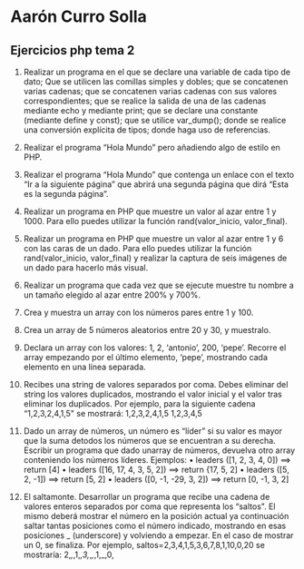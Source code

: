 #  Aarón Curro Solla 
## Ejercicios php tema 2
1. Realizar un programa en el que se declare una variable de cada tipo de dato; Que se utilicen las comillas simples y dobles; que se concatenen varias cadenas; que se concatenen varias cadenas con sus valores correspondientes; que se realice la salida de una de las cadenas mediante echo y mediante print; que se declare una constante (mediante define y const); que se utilice var_dump(); donde se realice una conversión explícita de tipos; donde haga uso de referencias.
2. Realizar el programa “Hola Mundo” pero añadiendo algo de estilo en PHP.
3. Realizar el programa “Hola Mundo” que contenga un enlace con el texto “Ir a la siguiente página” que abrirá una segunda página que dirá “Esta es la segunda página”.
4. Realizar un programa en PHP que muestre un valor al azar entre 1 y 1000. Para ello puedes utilizar la función rand(valor_inicio, valor_final).
5. Realizar un programa en PHP que muestre un valor al azar entre 1 y 6 con las caras de un dado. Para ello puedes utilizar la función rand(valor_inicio, valor_final) y realizar la captura de seis imágenes de un dado para hacerlo más visual.
6. Realizar un programa que cada vez que se ejecute muestre tu nombre a un tamaño elegido al azar entre 200% y 700%.
7. Crea y muestra un array con los números pares entre 1 y 100.
8. Crea un array de 5 números aleatorios entre 20 y 30, y muestralo.

9. Declara un array con los valores: 1, 2, ‘antonio’, 200, ‘pepe’. Recorre el array empezando por el último elemento, ‘pepe’, mostrando cada elemento en una línea separada.
10. Recibes una string de valores separados por coma. Debes eliminar del string los valores duplicados, mostrando el valor inicial y el valor tras eliminar los duplicados. Por ejemplo, para la siguiente cadena “1,2,3,2,4,1,5" se mostrará: 
1,2,3,2,4,1,5
1,2,3,4,5
11. Dado un array de números, un número es “líder” si su valor es mayor que la suma detodos los números que se encuentran a su derecha. Escribir un programa que dado unarray de números, devuelva otro array conteniendo los números líderes.
Ejemplos:
• leaders ([1, 2, 3, 4, 0]) ==> return [4]
• leaders ([16, 17, 4, 3, 5, 2]) ==> return {17, 5, 2]
• leaders ([5, 2, -1]) ==> return [5, 2]
• leaders ([0, -1, -29, 3, 2]) ==> return [0, -1, 3, 2]
12. El saltamonte.
Desarrollar un programa que recibe una cadena de valores enteros separados por coma que representa los “saltos". El mismo deberá mostrar el número en la posición actual ya continuación saltar tantas posiciones como el número indicado, mostrando en esas posiciones _ (underscore) y volviendo a empezar. En el caso de mostrar un 0, se finaliza.
Por ejemplo, saltos=2,3,4,1,5,3,6,7,8,1,10,0,20 se mostraría:
2,_,_,1,_,3,_,_,_,1,_,0,